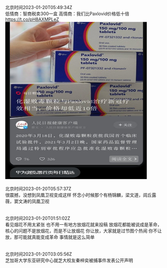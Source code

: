 北京时间2023-01-20T05:49:34Z<br>低情商：智商税卖300一盒
高情商：我们比Paxlovid价格低十倍 https://t.co/pH8AXMPLeZ<br><img src='/temp/image/2023/y-Month-1/1616191160430768129_0.jpg' width='450' height='500'><br><br>北京时间2023-01-20T05:57:37Z<br>很震撼，没想到凤凰卫视变成这样
怀念小时候那个有杨锦麟，梁文道，闾丘露薇，窦文涛的凤凰卫视<br><br><br>北京时间2023-01-20T01:51:02Z<br>看见烟花不用太紧张
也不用一有地方放烟花就来投稿
放烟花都能被说成是革命，核心的问题不是放烟花，而是不让放烟花
你让放，大家就是过节图个热闹
你不让放，那可能就真能变成革命
事情就是这么简单<br><br><br>北京时间2023-01-20T03:05:56Z<br>芝加哥大学东亚研究中心就芝大校友秦梓奕被捕事件发表公开声明<br><br><br>